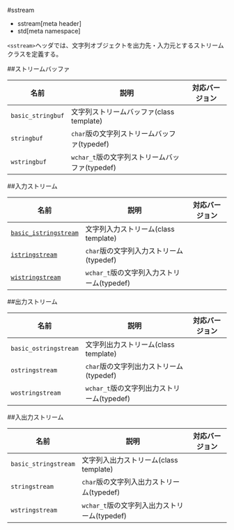 #sstream
* sstream[meta header]
* std[meta namespace]

`<sstream>`ヘッダでは、文字列オブジェクトを出力先・入力元とするストリームクラスを定義する。

##ストリームバッファ

| 名前                  | 説明                                           | 対応バージョン |
|-----------------------|------------------------------------------------|----------------|
| `basic_stringbuf`     | 文字列ストリームバッファ(class template)       | |
| `stringbuf`           | `char`版の文字列ストリームバッファ(typedef)    | |
| `wstringbuf`          | `wchar_t`版の文字列ストリームバッファ(typedef) | |

##入力ストリーム

| 名前                  | 説明                                           | 対応バージョン |
|-----------------------|------------------------------------------------|----------------|
| [`basic_istringstream`](./sstream/basic_istringstream.md) | 文字列入力ストリーム(class template)           | |
| [`istringstream`](./sstream/basic_istringstream.md)       | `char`版の文字列入力ストリーム(typedef)        | |
| [`wistringstream`](./sstream/basic_istringstream.md)      | `wchar_t`版の文字列入力ストリーム(typedef)     | |

##出力ストリーム

| 名前                  | 説明                                           | 対応バージョン |
|-----------------------|------------------------------------------------|----------------|
| `basic_ostringstream` | 文字列出力ストリーム(class template)           | |
| `ostringstream`       | `char`版の文字列出力ストリーム(typedef)        | |
| `wostringstream`      | `wchar_t`版の文字列出力ストリーム(typedef)     | |

##入出力ストリーム

| 名前                  | 説明                                           | 対応バージョン |
|-----------------------|------------------------------------------------|----------------|
| `basic_stringstream`  | 文字列入出力ストリーム(class template)         | |
| `stringstream`        | `char`版の文字列入出力ストリーム(typedef)      | |
| `wstringstream`       | `wchar_t`版の文字列入出力ストリーム(typedef)   | |


